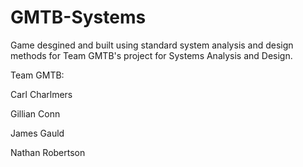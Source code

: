 # GMTB-Systems

Game desgined and built using standard system analysis and design methods for Team GMTB's project for Systems Analysis and Design.

Team GMTB:

Carl Charlmers

Gillian Conn

James Gauld

Nathan Robertson
